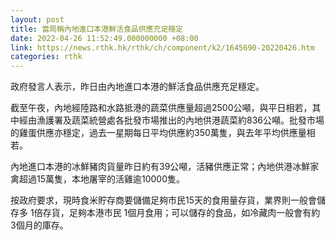 ```yaml
---
layout: post
title: 當局稱內地進口本港鮮活食品供應充足穩定
date: 2022-04-26 11:52:49.000000000 +08:00
link: https://news.rthk.hk/rthk/ch/component/k2/1645690-20220426.htm
categories: rthk
---
```


​政府發言人表示，昨日由內地進口本港的鮮活食品供應充足穩定。

截至午夜，內地經陸路和水路抵港的蔬菜供應量超過2500公噸，與平日相若，其中經由漁護署及蔬菜統營處各批發市場推出的內地供港蔬菜約836公噸。批發市場的雞蛋供應亦穩定，過去一星期每日平均供應約350萬隻，與去年平均供應量相若。

內地進口本港的冰鮮豬肉貨量昨日約有39公噸，活豬供應正常；內地供港冰鮮家禽超過15萬隻，本地屠宰的活雞逾10000隻。

按政府要求，現時食米貯存商要儲備足夠市民15天的食用量存貨，業界則一般會儲存多 1倍存貨，足夠本港市民 1個月食用；可以儲存的食品，如冷藏肉一般會有約 3個月的庫存。
